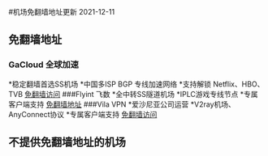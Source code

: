 #机场免翻墙地址更新 2021-12-11

## 免翻墙地址
### GaCloud 全球加速
 *稳定翻墙首选SS机场
 *中国多ISP BGP 专线加速网络
 *支持解锁 Netflix、HBO、TVB
 [免翻墙访问](https://vnp.one/211c)
###Flyint 飞数
*全中转SS隧道机场
*IPLC游戏专线节点
*专属客户端支持
[免翻墙地址](https://vnp.one/z8z1)
###Vila VPN
*爱沙尼亚公司运营
*V2ray机场、AnyConnect协议
*专属客户端支持
[免翻墙访问](https://vnp.one/21wp)

## 不提供免翻墙地址的机场

